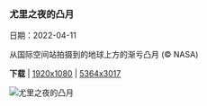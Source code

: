 ### 尤里之夜的凸月

日期：2022-04-11

从国际空间站拍摄到的地球上方的渐亏凸月 (© NASA)

**下载**  |  [1920x1080](https://cn.bing.com/th?id=OHR.WaningGibbous_ZH-CN9648865417_1920x1080.jpg)  |  [5364x3017](https://cn.bing.com/th?id=OHR.WaningGibbous_ZH-CN9648865417_UHD.jpg)

![尤里之夜的凸月](https://cn.bing.com/th?id=OHR.WaningGibbous_ZH-CN9648865417_1920x1080.jpg "从国际空间站拍摄到的地球上方的渐亏凸月 (© NASA)")

